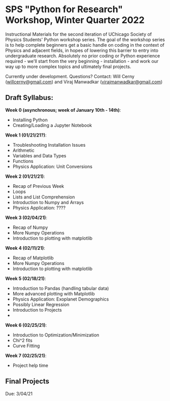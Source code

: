 # SPS "Python for Research" Workshop, Winter Quarter 2022

Instructional Materials for the second iteration of UChicago Society of Physics Students' Python workshop series. The goal of the workshop series is to help complete beginners get a basic handle on coding in the context of Physics and adjacent fields, in hopes of lowering this barrier to entry into undergraduate research. Absolutely no prior coding or Python experience required - we'll start from the very beginning - installation - and work our way up to more complex topics and ultimately final projects.

 Currently under development. Questions? Contact: Will Cerny (willcerny@gmail.com) and Viraj Manwadkar (virajmanwadkar@gmail.com)

## Draft Syllabus:

**Week 0 (asynchronous; week of January 10th - 14th)**:
- Installing Python 
- Creating/Loading a Jupyter Notebook

**Week 1 (01/21/21?)**:
- Troubleshooting Installation Issues
- Arithmetic 
- Variables and Data Types 
- Functions
- Physics Application: Unit Conversions

**Week 2 (01/21/21)**:
- Recap of Previous Week
- Loops
- Lists and List Comprehension 
- Introduction to Numpy and Arrays 
- Physics Application: ????

**Week 3 (02/04/21)**:
- Recap of Numpy
- More Numpy Operations
- Introduction to plotting with matplotlib

**Week 4 (02/11/21)**:
- Recap of Matplotlib
- More Numpy Operations
- Introduction to plotting with matplotlib

**Week 5 (02/18/21)**:
- Introduction to Pandas (handling tabular data)
- More advanced plotting with Matplotlib
- Physics Application: Exoplanet Demographics
- Possibly Linear Regression
- Introduction to Projects
- 
**Week 6 (02/25/21)**:
- Introduction to Optimization/Minimization
- Chi^2 fits 
- Curve Fitting

**Week 7 (02/25/21)**:
- Project help time

## Final Projects 
Due: 3/04/21


